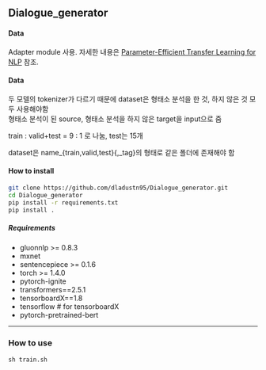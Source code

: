## Dialogue_generator


#### Data
Adapter module 사용. 자세한 내용은 [Parameter-Efficient Transfer Learning for NLP](https://arxiv.org/pdf/1902.00751.pdf) 참조.

#### Data

두 모델의 tokenizer가 다르기 때문에 dataset은 형태소 분석을 한 것, 하지 않은 것 모두 사용해야함  
형태소 분석이 된 source, 형태소 분석을 하지 않은 target을 input으로 줌

train : valid+test = 9 : 1 로 나눔, test는 15개

dataset은 name_{train,valid,test}{,_tag}의 형태로 같은 폴더에 존재해야 함

#### How to install

```sh
git clone https://github.com/dladustn95/Dialogue_generator.git
cd Dialogue_generator
pip install -r requirements.txt
pip install .
```


##### Requirements

* gluonnlp >= 0.8.3
* mxnet
* sentencepiece >= 0.1.6
* torch >= 1.4.0
* pytorch-ignite
* transformers==2.5.1
* tensorboardX==1.8
* tensorflow  # for tensorboardX
* pytorch-pretrained-bert

---

### How to use

```
sh train.sh
```

